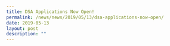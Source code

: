 ```yaml
---
title: DSA Applications Now Open!
permalink: /news/news/2019/05/13/dsa-applications-now-open/
date: 2019-05-13
layout: post
description: ""
---
```

